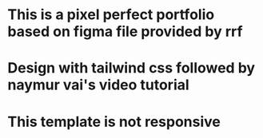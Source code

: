 # This is a pixel perfect portfolio based on figma file provided by rrf 
# Design with tailwind css followed by naymur vai's video tutorial
# This template is not responsive
